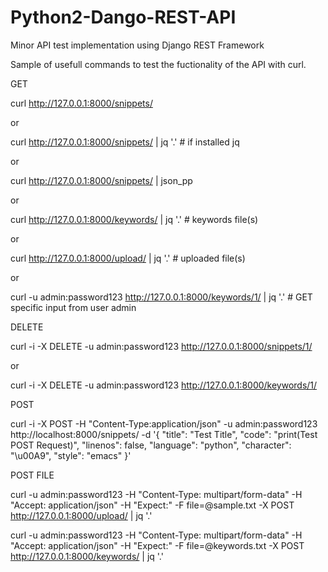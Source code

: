 # Python2-Dango-REST-API
Minor API test implementation using Django REST Framework

Sample of usefull commands to test the fuctionality of the API with curl.

GET

curl http://127.0.0.1:8000/snippets/

or 

curl http://127.0.0.1:8000/snippets/ | jq '.' # if installed jq

or

curl http://127.0.0.1:8000/snippets/ | json_pp

or

curl http://127.0.0.1:8000/keywords/ | jq '.' # keywords file(s)

or

curl http://127.0.0.1:8000/upload/ | jq '.' # uploaded file(s)

or 

curl -u admin:password123 http://127.0.0.1:8000/keywords/1/ | jq '.' # GET specific input from user admin 

DELETE

curl -i -X DELETE -u admin:password123 http://127.0.0.1:8000/snippets/1/

or

curl -i -X DELETE -u admin:password123 http://127.0.0.1:8000/keywords/1/

POST

curl -i -X POST -H "Content-Type:application/json" -u admin:password123 http://localhost:8000/snippets/ -d '{
    "title": "Test Title",
    "code": "print(Test POST Request)",
    "linenos": false,
    "language": "python",
    "character": "\u00A9",
    "style": "emacs"
}'

POST FILE

curl -u admin:password123 -H "Content-Type: multipart/form-data" -H "Accept: application/json" -H "Expect:" -F file=@sample.txt -X POST http://127.0.0.1:8000/upload/ | jq '.'

curl -u admin:password123 -H "Content-Type: multipart/form-data" -H "Accept: application/json" -H "Expect:" -F file=@keywords.txt -X POST http://127.0.0.1:8000/keywords/ | jq '.'